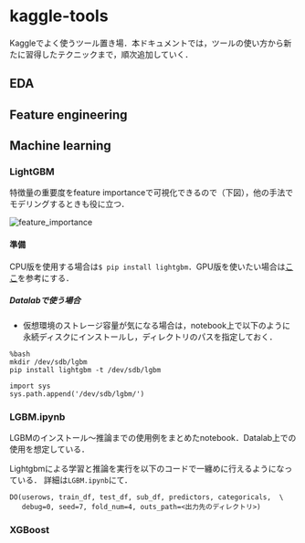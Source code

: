 # kaggle-tools　

Kaggleでよく使うツール置き場．本ドキュメントでは，ツールの使い方から新たに習得したテクニックまで，順次追加していく．

## EDA

## Feature engineering

## Machine learning
### LightGBM

特徴量の重要度をfeature importanceで可視化できるので（下図），他の手法でモデリングするときも役に立つ．

![feature_importance](https://github.com/ababa893/kaggle-tools/blob/imgs/%E3%83%80%E3%82%A6%E3%83%B3%E3%83%AD%E3%83%BC%E3%83%89.png?raw=true)

#### 準備

CPU版を使用する場合は`$ pip install lightgbm`．GPU版を使いたい場合は[ここ](http://lightgbm.readthedocs.io/en/latest/GPU-Tutorial.html)を参考にする．

##### Datalabで使う場合
- 仮想環境のストレージ容量が気になる場合は，notebook上で以下のように永続ディスクにインストールし，ディレクトリのパスを指定しておく．
 
```
%bash
mkdir /dev/sdb/lgbm
pip install lightgbm -t /dev/sdb/lgbm
```

```
import sys
sys.path.append('/dev/sdb/lgbm/')
```

### LGBM.ipynb

LGBMのインストール～推論までの使用例をまとめたnotebook．Datalab上での使用を想定している．


Lightgbmによる学習と推論を実行を以下のコードで一纏めに行えるようになっている．
詳細は`LGBM.ipynb`にて．

```
DO(userows, train_df, test_df, sub_df, predictors, categoricals,  \
   debug=0, seed=7, fold_num=4, outs_path=<出力先のディレクトリ>)
```


### XGBoost

